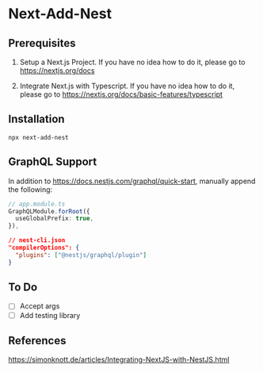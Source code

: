 # Next-Add-Nest

## Prerequisites

1. Setup a Next.js Project. If you have no idea how to do it, please go to https://nextjs.org/docs

2. Integrate Next.js with Typescript. If you have no idea how to do it, please go to https://nextjs.org/docs/basic-features/typescript

## Installation

```
npx next-add-nest
```

## GraphQL Support

In addition to https://docs.nestjs.com/graphql/quick-start, manually append the following:

```ts
// app.module.ts
GraphQLModule.forRoot({
  useGlobalPrefix: true,
}),
```

```json
// nest-cli.json
"compilerOptions": {
  "plugins": ["@nestjs/graphql/plugin"]
}
```

## To Do 

- [ ] Accept args
- [ ] Add testing library

## References
https://simonknott.de/articles/Integrating-NextJS-with-NestJS.html
